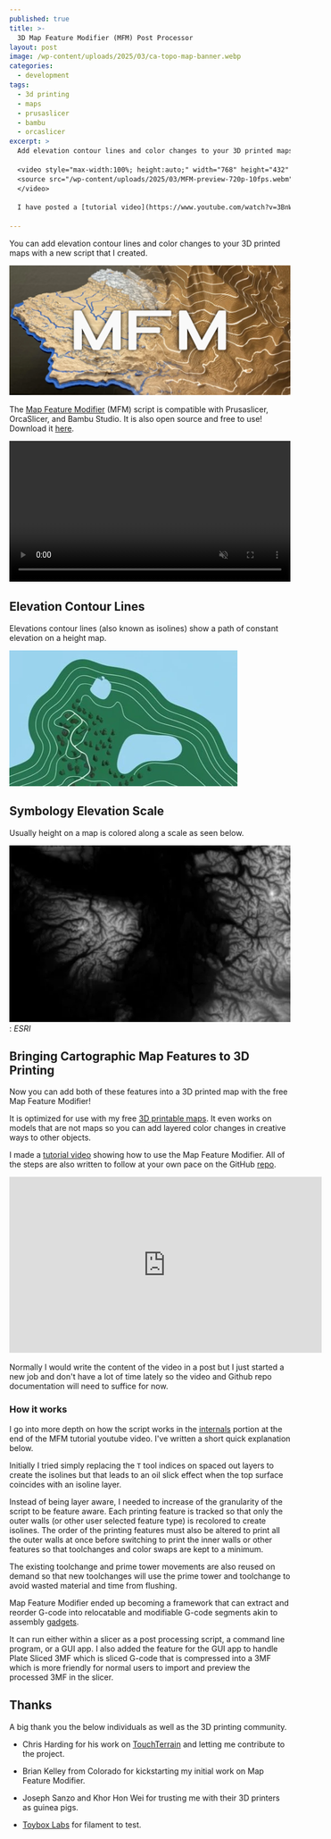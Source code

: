 ```yaml
---
published: true
title: >-
  3D Map Feature Modifier (MFM) Post Processor
layout: post
image: /wp-content/uploads/2025/03/ca-topo-map-banner.webp
categories:
  - development
tags:
  - 3d printing
  - maps
  - prusaslicer
  - bambu
  - orcaslicer
excerpt: >
  Add elevation contour lines and color changes to your 3D printed maps with the free [Map Feature Modifier](https://github.com/ansonl/mfm) app!

  <video style="max-width:100%; height:auto;" width="768" height="432" autoplay loop muted playsinline>
  <source src="/wp-content/uploads/2025/03/MFM-preview-720p-10fps.webm" type="video/webm">
  </video>

  I have posted a [tutorial video](https://www.youtube.com/watch?v=3BnW-QVdqKM) that you can watch to see what is possible with the Map Feature Modifier!

---
```


You can add elevation contour lines and color changes to your 3D printed maps with a new script that I created.

![MFM logo](/wp-content/uploads/2025/03/MFM-header-short.webp)

The [Map Feature Modifier](https://github.com/ansonl/mfm) (MFM) script is compatible with Prusaslicer, OrcaSlicer, and Bambu Studio. It is also open source and free to use! Download it [here](https://github.com/ansonl/mfm).

<video style="max-width:100%; height:auto;" width="768" height="432" autoplay loop muted playsinline>
  <source src="/wp-content/uploads/2025/03/MFM-preview-720p-10fps.webm" type="video/webm">
</video>

## Elevation Contour Lines

Elevations contour lines (also known as isolines) show a path of constant elevation on a height map.

![map contour lines](/wp-content/uploads/2025/03/map-contour-lines.webp)

## Symbology Elevation Scale

Usually height on a map is colored along a scale as seen below.

![map color scale](/wp-content/uploads/2025/03/map-color-scale.webp)
: *ESRI*

## Bringing Cartographic Map Features to 3D Printing

Now you can add both of these features into a 3D printed map with the free Map Feature Modifier!

It is optimized for use with my free [3D printable maps](/maps). It even works on models that are not maps so you can add layered color changes in creative ways to other objects.

I made a [tutorial video](https://www.youtube.com/watch?v=3BnW-QVdqKM) showing how to use the Map Feature Modifier. All of the steps are also written to follow at your own pace on the GitHub [repo](https://github.com/ansonl/mfm).

<iframe width="560" height="315" src="https://www.youtube.com/embed/3BnW-QVdqKM?si=B7kV8L-rIug6GStB" title="YouTube video player" frameborder="0" allow="accelerometer; autoplay; clipboard-write; encrypted-media; gyroscope; picture-in-picture; web-share" referrerpolicy="strict-origin-when-cross-origin" allowfullscreen></iframe>

Normally I would write the content of the video in a post but I just started a new job and don't have a lot of time lately so the video and Github repo documentation will need to suffice for now.

### How it works

I go into more depth on how the script works in the [internals](https://youtu.be/3BnW-QVdqKM?si=69PDapS5IXn_NaQ3&t=753
) portion at the end of the MFM tutorial youtube video. I've written a short quick explanation below.

Initially I tried simply replacing the `T` tool indices on spaced out layers to create the isolines but that leads to an oil slick effect when the top surface coincides with an isoline layer.

Instead of being layer aware, I needed to increase of the granularity of the script to be feature aware. Each printing feature is tracked so that only the outer walls (or other user selected feature type) is recolored to create isolines. The order of the printing features must also be altered to print all the outer walls at once before switching to print the inner walls or other features so that toolchanges and color swaps are kept to a minimum.

The existing toolchange and prime tower movements are also reused on demand so that new toolchanges will use the prime tower and toolchange to avoid wasted material and time from flushing.

Map Feature Modifier ended up becoming a framework that can extract and reorder G-code into relocatable and modifiable G-code segments akin to assembly [gadgets](https://www.youtube.com/watch?v=ajGX7odA87k&t=1868s).

It can run either within a slicer as a post processing script, a command line program, or a GUI app. I also added the feature for the GUI app to handle Plate Sliced 3MF which is sliced G-code that is compressed into a 3MF which is more friendly for normal users to import and preview the processed 3MF in the slicer.

## Thanks

A big thank you the below individuals as well as the 3D printing community.

- Chris Harding for his work on [TouchTerrain](https://github.com/ChHarding/TouchTerrain_for_CAGEO) and letting me contribute to the project.

- Brian Kelley from Colorado for kickstarting my initial work on Map Feature Modifier.

- Joseph Sanzo and Khor Hon Wei for trusting me with their 3D printers as guinea pigs.

- [Toybox Labs](https://toybox.com/) for filament to test.
